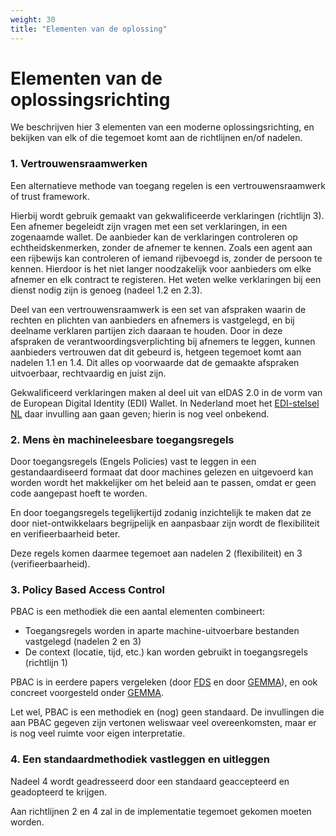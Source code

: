 ```yaml
---
weight: 30
title: "Elementen van de oplossing"
---
```


# Elementen van de oplossingsrichting

We beschrijven hier 3 elementen van een moderne oplossingsrichting, en bekijken van elk of die tegemoet komt aan
de richtlijnen en/of nadelen.

### 1. Vertrouwensraamwerken
Een alternatieve methode van toegang regelen is een vertrouwensraamwerk of trust framework.

Hierbij wordt gebruik gemaakt van gekwalificeerde verklaringen (richtlijn 3).
Een afnemer begeleidt zijn vragen met een set verklaringen, in een zogenaamde wallet. De aanbieder kan de verklaringen controleren
op echtheidskenmerken, zonder de afnemer te kennen. Zoals een agent aan een rijbewijs kan controleren of iemand rijbevoegd is, zonder
de persoon te kennen. Hierdoor is het niet langer noodzakelijk voor aanbieders om elke afnemer en elk contract te registeren. 
Het weten welke verklaringen bij een dienst nodig zijn is genoeg (nadeel 1.2 en 2.3).

Deel van een vertrouwensraamwerk is een set van afspraken waarin de rechten en plichten van aanbieders en afnemers is vastgelegd,
en bij deelname verklaren partijen zich daaraan te houden. Door in deze afspraken de verantwoordingsverplichting bij afnemers
te leggen, kunnen aanbieders vertrouwen dat dit gebeurd is, hetgeen tegemoet komt aan nadelen 1.1 en 1.4. 
Dit alles op voorwaarde dat de gemaakte afspraken uitvoerbaar, rechtvaardig en juist zijn.

Gekwalificeerd verklaringen maken al deel uit van eIDAS 2.0 in de vorm van de European Digital Identity (EDI) Wallet.
In Nederland moet het [EDI-stelsel NL](https://www.digitaleoverheid.nl/overzicht-van-alle-onderwerpen/identiteit/id-wallet/) daar invulling aan gaan geven; hierin is nog veel onbekend.

### 2. Mens &egrave;n machineleesbare toegangsregels
Door toegangsregels (Engels Policies) vast te leggen in een gestandaardiseerd formaat dat door machines gelezen en uitgevoerd kan worden
wordt het makkelijker om het beleid aan te passen, omdat er geen code aangepast hoeft te worden.

En door toegangsregels tegelijkertijd zodanig inzichtelijk te maken dat ze door niet-ontwikkelaars begrijpelijk en aanpasbaar zijn
wordt de flexibiliteit en verifieerbaarheid beter.

Deze regels komen daarmee tegemoet aan nadelen 2 (flexibiliteit) en 3 (verifieerbaarheid).

### 3. Policy Based Access Control
PBAC is een methodiek die een aantal elementen combineert:
- Toegangsregels worden in aparte machine-uitvoerbare bestanden vastgelegd (nadelen 2 en 3)
- De context (locatie, tijd, etc.) kan worden gebruikt in toegangsregels (richtlijn 1)

PBAC is in eerdere papers vergeleken (door [FDS](https://federatief.datastelsel.nl/kennisbank/pbac/#hoe-werkt-pbac-over-verschillende-organisaties-in-een-federatief-datastelsel) en door [GEMMA](https://www.gemmaonline.nl/wiki/WMA_RBAC_ABAC_en_PBAC)), en ook
concreet voorgesteld onder [GEMMA](https://www.gemmaonline.nl/wiki/WMA_Informatiearchitectuur).

Let wel, PBAC is een methodiek en (nog) geen standaard.
De invullingen die aan PBAC gegeven zijn vertonen weliswaar veel overeenkomsten, maar er is nog veel ruimte voor
eigen interpretatie.

### 4. Een standaardmethodiek vastleggen en uitleggen
Nadeel 4 wordt geadresseerd door een standaard geaccepteerd en geadopteerd te krijgen.

Aan richtlijnen 2 en 4 zal in de implementatie tegemoet gekomen moeten worden.
